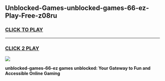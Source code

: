 
## Unblocked-Games-unblocked-games-66-ez-Play-Free-z08ru
<h3>
<a href="https://premium76.site?title=unblocked-games-66-ez&ref=23A">CLICK TO PLAY</a></h3>
<hr>

<h3>
<a href="https://premium76.site?title=unblocked-games-66-ez&ref=23A">CLICK 2 PLAY</a>
  
</h3>

<a href="https://premium76.site?title=unblocked-games-66-ez&ref=23A"><img src="https://clearcache.store/games.png"></a>


**unblocked-games-66-ez games unblocked: Your Gateway to Fun and Accessible Online Gaming**
